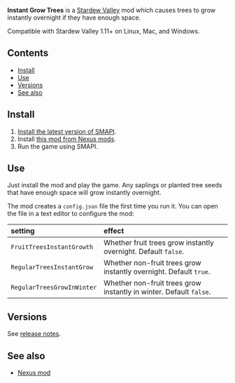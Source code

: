 ﻿**Instant Grow Trees** is a [Stardew Valley](http://stardewvalley.net/) mod which causes trees to
grow instantly overnight if they have enough space.

Compatible with Stardew Valley 1.11+ on Linux, Mac, and Windows.

## Contents
* [Install](#install)
* [Use](#use)
* [Versions](#versions)
* [See also](#see-also)

## Install
1. [Install the latest version of SMAPI](https://smapi.io).
2. Install [this mod from Nexus mods](http://www.nexusmods.com/stardewvalley/mods/173).
3. Run the game using SMAPI.

## Use
Just install the mod and play the game. Any saplings or planted tree seeds that have enough space
will grow instantly overnight.

The mod creates a `config.json` file the first time you run it. You can open the file in a text
editor to configure the mod:

setting | effect
:------ | :-----
`FruitTreesInstantGrowth` | Whether fruit trees grow instantly overnight. Default `false`.
`RegularTreesInstantGrow` | Whether non-fruit trees grow instantly overnight. Default `true`.
`RegularTreesGrowInWinter` | Whether non-fruit trees grow instantly in winter. Default `false`.

## Versions
See [release notes](release-notes.md).

## See also
* [Nexus mod](http://www.nexusmods.com/stardewvalley/mods/173)
